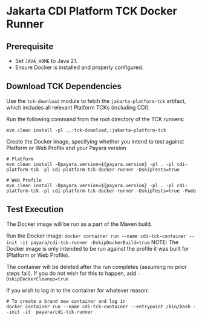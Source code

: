 # Jakarta CDI Platform TCK Docker Runner

## Prerequisite
- Set `JAVA_HOME` to Java 21.
- Ensure Docker is installed and properly configured.

## Download TCK Dependencies

Use the `tck-download` module to fetch the `jakarta-platform-tck` artifact, which includes all relevant Platform TCKs (including CDI).

Run the following command from the root directory of the TCK runners:

```
mvn clean install -pl .,:tck-download,:jakarta-platform-tck
```

Create the Docker image, specifying whether you intend to test against Platform or Web Profile and your Payara version

```
# Platform
mvn clean install -Dpayara.version=${payara.version} -pl . -pl cdi-platform-tck -pl cdi-platform-tck-docker-runner -DskipTests=true

# Web Profile
mvn clean install -Dpayara.version=${payara.version} -pl . -pl cdi-platform-tck -pl cdi-platform-tck-docker-runner -DskipTests=true -Pweb
```

## Test Execution

The Docker image will be run as a part of the Maven build.

Run the Docker image: `docker container run --name cdi-tck-container --init -it payara/cdi-tck-runner -DskipDockerBuild=true`
NOTE: The Docker image is only intended to be run against the profile it was built for (Platform or Web Profile).

The container will be deleted after the run completes (assuming no prior steps fail).
If you do not wish for this to happen, add `-DskipDockerCleanup=true`

If you wish to log in to the container for whatever reason:
```
# To create a brand new container and log in
docker container run --name cdi-tck-container --entrypoint /bin/bash --init -it  payara/cdi-tck-runner
```
